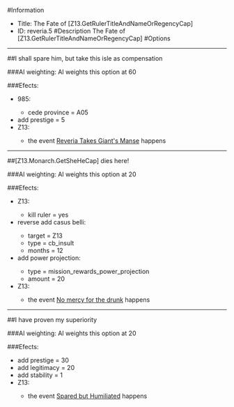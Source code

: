 #Information
 - Title: The Fate of [Z13.GetRulerTitleAndNameOrRegencyCap]
 - ID: reveria.5
#Description
The Fate of [Z13.GetRulerTitleAndNameOrRegencyCap]
#Options

___
##I shall spare him, but take this isle as compensation

###AI weighting:
AI weights this option at 60


###Efects:<ul><li>985:</li><ul><li>cede province = A05</li></ul><li>add prestige = 5</li><li>Z13:</li><ul><li>the event [Reveria Takes Giant's Manse](../events/reveria_takes_giant_s_manse.md) happens</li></ul></ul>

___
##[Z13.Monarch.GetSheHeCap] dies here!

###AI weighting:
AI weights this option at 20


###Efects:<ul><li>Z13:</li><ul><li>kill ruler = yes</li></ul><li>reverse add casus belli:</li><ul><li>target = Z13</li><li>type = cb_insult</li><li>months = 12</li></ul><li>add power projection:</li><ul><li>type = mission_rewards_power_projection</li><li>amount = 20</li></ul><li>Z13:</li><ul><li>the event [No mercy for the drunk](../events/no_mercy_for_the_drunk.md) happens</li></ul></ul>

___
##I have proven my superiority

###AI weighting:
AI weights this option at 20


###Efects:<ul><li>add prestige = 30</li><li>add legitimacy = 20</li><li>add stability = 1</li><li>Z13:</li><ul><li>the event [Spared but Humiliated](../events/spared_but_humiliated.md) happens</li></ul></ul>
